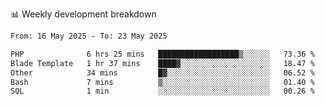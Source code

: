 📊 Weekly development breakdown
<!--START_SECTION:waka-->

```txt
From: 16 May 2025 - To: 23 May 2025

PHP              6 hrs 25 mins   ██████████████████▒░░░░░░   73.36 %
Blade Template   1 hr 37 mins    ████▓░░░░░░░░░░░░░░░░░░░░   18.47 %
Other            34 mins         █▓░░░░░░░░░░░░░░░░░░░░░░░   06.52 %
Bash             7 mins          ▒░░░░░░░░░░░░░░░░░░░░░░░░   01.40 %
SQL              1 min           ░░░░░░░░░░░░░░░░░░░░░░░░░   00.26 %
```

<!--END_SECTION:waka-->
